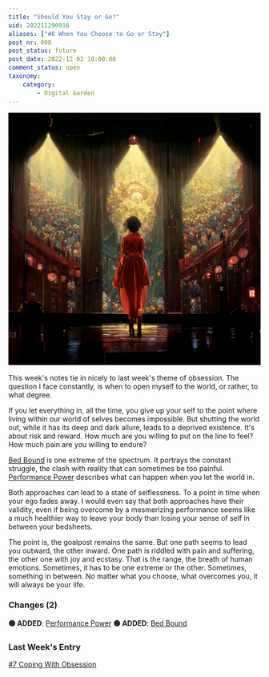 ```yaml
---
title: "Should You Stay or Go?"
uid: 202211290916
aliases: ["#8 When You Choose to Go or Stay"]
post_nr: 008
post_status: future
post_date: 2022-12-02 10:00:00
comment_status: open
taxonomy:
    category:
        - Digital Garden
---
```


![A woman standing on a stage](/_images/image-should-you-stay-or-go.webp "Should You Stay or Go?")

This week's notes tie in nicely to last week's theme of obsession. The question I face constantly, is when to open myself to the world, or rather, to what degree. 

If you let everything in, all the time, you give up your self to the point where living within our world of selves becomes impossible. But shutting the world out, while it has its deep and dark allure, leads to a deprived existence. It's about risk and reward. How much are you willing to put on the line to feel? How much pain are you willing to endure?

[Bed Bound](./bed-bound.md) is one extreme of the spectrum. It portrays the constant struggle, the clash with reality that can sometimes be too painful. [Performance Power](./performance-power.md) describes what can happen when you let the world in.

Both approaches can lead to a state of selflessness. To a point in time when your ego fades away. I would even say that both approaches have their validity, even if being overcome by a mesmerizing performance seems like a much healthier way to leave your body than losing your sense of self in between your bedsheets. 

The point is, the goalpost remains the same. But one path seems to lead you outward, the other inward. One path is riddled with pain and suffering, the other one with joy and ecstasy. That is the range, the breath of human emotions. Sometimes, it has to be one extreme or the other. Sometimes, something in between. No matter what you choose, what overcomes you, it will always be your life.

### Changes (2)
**🟢 ADDED**: [Performance Power](./performance-power.md)
**🟢 ADDED**: [Bed Bound](./bed-bound.md)

### Last Week's Entry
[#7 Coping With Obsession](./coping-with-obsession.md)